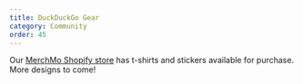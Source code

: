 ```yaml
---
title: DuckDuckGo Gear
category: Community
order: 45
---
```


<p>
    Our <a href="http://duck-duck-go.myshopify.com/">MerchMo Shopify store</a> has
    t-shirts and stickers available for purchase. More designs to come!
</p>